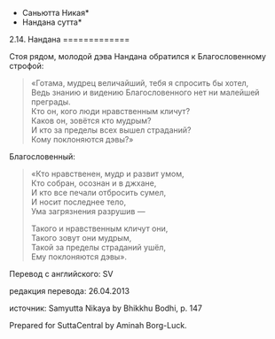 * Саньютта Никая*
* Нандана сутта*

2\.14\. Нандана
\=\=\=\=\=\=\=\=\=\=\=\=\=

Стоя рядом, молодой дэва Нандана обратился к Благословенному строфой:

> «Готама, мудрец величайший, тебя я спросить бы хотел,  
> Ведь знанию и видению Благословенного нет ни малейшей преграды\.  
> Кто он, кого люди нравственным кличут?  
> Каков он, зовётся кто мудрым?  
> И кто за пределы всех вышел страданий?  
> Кому поклоняются дэвы?»

Благословенный:

> «Кто нравственен, мудр и развит умом,  
> Кто собран, осознан и в джхане,  
> И кто все печали отбросить сумел,  
> И носит последнее тело,  
> Ума загрязнения разрушив —  
>   
> Такого и нравственным кличут они,  
> Такого зовут они мудрым,  
> Такой за пределы страданий ушёл,  
> Ему поклоняются дэвы»\.

Перевод с английского: SV

редакция перевода: 26\.04\.2013

источник: Samyutta Nikaya by Bhikkhu Bodhi, p\. 147

Prepared for SuttaCentral by Aminah Borg\-Luck\.